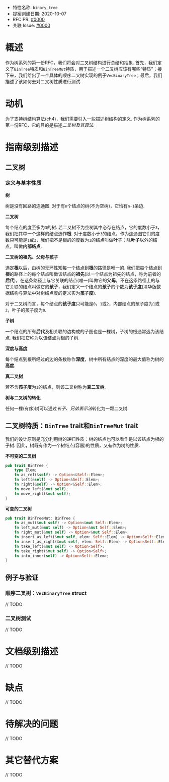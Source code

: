 - 特性名称: `binary_tree`
- 提案创建日期: 2020-10-07
- RFC PR: [#0000](https://github.com/Nouzan/my-algo-rs/pull/0000)
- 关联 Issue: [#0000](https://github.com/Nouzan/my-algo-rs/issues/0000)

# 概述

作为树系列的第一份RFC，我们将会对二叉树结构进行总结和抽象. 首先，我们定义了`BinTree`特质和`BinTreeMut`特质，用于描述一个二叉树应该有哪些“特质”；接下来，我们给出了一个具体的顺序二叉树实现的例子`VecBinaryTree`；最后，我们描述了该如何去对二叉树性质进行测试.

# 动机

为了支持树结构算法(ch4)，我们需要引入一些描述树结构的定义. 作为树系列的第一份RFC，它的目的是描述*二叉树及其算法*.

# 指南级别描述

## 二叉树

### 定义与基本性质

**树**

树是没有回路的连通图. 对于有`n`个结点的树(不为空树)，它恰有`n-1`条边.

**二叉树**

每个结点的度至多为`3`的树. 若二叉树不为空树其中必存在结点，它的度数小于`3`，我们把其中一个这样的结点选作**根**. 对于度数小于`3`的结点，作为连通图它们的度数只可能是`1`或`2`，我们把不是根的的度数为`1`的结点叫做**叶子**；除**叶子**以外的结点，叫做**内部结点**.

**二叉树的祖先、父母与孩子**

选定**根**以后，由树的无环性知每一个结点到**根**的路径是唯一的. 我们把每个结点到**根**的路径上的每个结点叫做该结点的**祖先**(以一个结点为祖先的结点，称为前者的**后代**)，在这条路径上与它关联的结点(唯一)叫做它的**父母**，不在这条路径上的与它关联的结点叫做它的**孩子**，我们定义一个结点的**孩子**的个数为**孩子度**(清华版数据结构与算法中对树结点度的定义实为**孩子度**).

对于二叉树而言，每个结点的**孩子度**只可能是`0`，`1`或`2`，内部结点的孩子度为`1`或`2`，叶子的孩子度为`0`.

**子树**

一个结点的所有**后代**及相关联的边构成的子图也是一棵树，子树的根通常选为该结点. 我们把它称为以该结点为根的子树.

**深度与高度**

每个结点到根所经过的边的条数称作**深度**，树中所有结点的深度的最大值称为树的**高度**.

**真二叉树**

若不含**孩子度**为`1`的结点，则该二叉树称为**真二叉树**.

**树与二叉树的转化**

任何一棵(有序)树可以通过*长子、兄弟表示法*转化为一颗二叉树.

## 二叉树特质：`BinTree` trait和`BinTreeMut` trait

我们的设计原则是充分利用树的递归性质：树的结点也可以看作是以该结点为根的子树. 因此，树既有作为一个树结点(容器)的性质，又有作为树的性质.

**不可变的二叉树**
```rust
pub trait BinTree {
    type Elem;
    fn as_ref(&self) -> Option<&Self::Elem>;
    fn left(&self) -> Option<&Self::Elem>;
    fn right(&self) -> Option<&Self::Elem>;
    fn move_left(&mut self);
    fn move_right(&mut self);
}
```

**可变的二叉树**
```rust
pub trait BinTreeMut: BinTree {
    fn as_mut(&mut self) -> Option<&mut Self::Elem>;
    fn left_mut(&mut self) -> Option<&mut Self::Elem>;
    fn right_mut(&mut self) -> Option<&mut Self::Elem>;
    fn insert_as_left(&mut self, elem: Self::Elem) -> Option<Self::Elem>;
    fn insert_as_right(&mut self, elem: Self::Elem) -> Option<Self::Elem>;
    fn take_left(&mut self) -> Option<Self>;
    fn take_right(&mut self) -> Option<Self>;
    fn into_inner(self) -> Option<Self::Elem>;
}
```

## 例子与验证

### 顺序二叉树：`VecBinaryTree` struct

// TODO

### 二叉树测试

// TODO

# 文档级别描述

// TODO

# 缺点

// TODO

# 待解决的问题

// TODO

# 其它替代方案

// TODO
